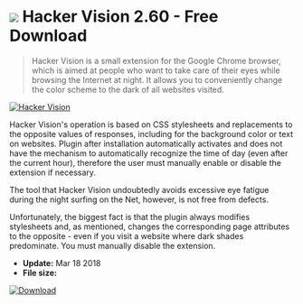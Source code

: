 # ![](https://cdn.softexe.net/static/icon/d/hacker-vision-10539.png) Hacker Vision 2.60 - Free Download

> Hacker Vision is a small extension for the Google Chrome browser, which is aimed at people who want to take care of their eyes while browsing the Internet at night. It allows you to conveniently change the color scheme to the dark of all websites visited.

[![Hacker Vision](https://gallery.dpcdn.pl/imgc/Tools/77395/g_-_420x350_1.5_-_x20170830132822_0.jpg)](https://softexe.net/win/internet/browser-add-ons/hacker-vision:pReca.html)

Hacker Vision's operation is based on CSS stylesheets and replacements to the opposite values ​​of responses, including for the background color or text on websites. Plugin after installation automatically activates and does not have the mechanism to automatically recognize the time of day (even after the current hour), therefore the user must manually enable or disable the extension if necessary.
 
 The tool that Hacker Vision undoubtedly avoids excessive eye fatigue during the night surfing on the Net, however, is not free from defects.
 
 Unfortunately, the biggest fact is that the plugin always modifies stylesheets and, as mentioned, changes the corresponding page attributes to the opposite - even if you visit a website where dark shades predominate. You must manually disable the extension.


- **Update:** Mar 18 2018
- **File size:** 

[![Download](https://cdn.softexe.net/static/img/download.png)](https://softexe.net/win/internet/browser-add-ons/hacker-vision:pReca.html)

